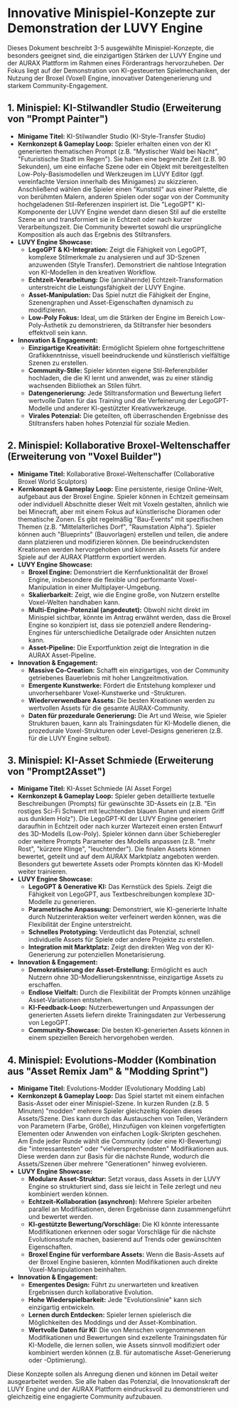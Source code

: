 # Innovative Minispiel-Konzepte zur Demonstration der LUVY Engine

Dieses Dokument beschreibt 3-5 ausgewählte Minispiel-Konzepte, die besonders geeignet sind, die einzigartigen Stärken der LUVY Engine und der AURAX Plattform im Rahmen eines Förderantrags hervorzuheben. Der Fokus liegt auf der Demonstration von KI-gesteuerten Spielmechaniken, der Nutzung der Broxel (Voxel) Engine, innovativer Datengenerierung und starkem Community-Engagement.

## 1. Minispiel: KI-Stilwandler Studio (Erweiterung von "Prompt Painter")

*   **Minigame Titel:** KI-Stilwandler Studio (KI-Style-Transfer Studio)
*   **Kernkonzept & Gameplay Loop:**
    Spieler erhalten einen von der KI generierten thematischen Prompt (z.B. "Mystischer Wald bei Nacht", "Futuristische Stadt im Regen"). Sie haben eine begrenzte Zeit (z.B. 90 Sekunden), um eine einfache Szene oder ein Objekt mit bereitgestellten Low-Poly-Basismodellen und Werkzeugen im LUVY Editor (ggf. vereinfachte Version innerhalb des Minigames) zu skizzieren. Anschließend wählen die Spieler einen "Kunststil" aus einer Palette, die von berühmten Malern, anderen Spielen oder sogar von der Community hochgeladenen Stil-Referenzen inspiriert ist. Die "LegoGPT" KI-Komponente der LUVY Engine wendet dann diesen Stil auf die erstellte Szene an und transformiert sie in Echtzeit oder nach kurzer Verarbeitungszeit. Die Community bewertet sowohl die ursprüngliche Komposition als auch das Ergebnis des Stiltransfers.
*   **LUVY Engine Showcase:**
    *   **LegoGPT & KI-Integration:** Zeigt die Fähigkeit von LegoGPT, komplexe Stilmerkmale zu analysieren und auf 3D-Szenen anzuwenden (Style Transfer). Demonstriert die nahtlose Integration von KI-Modellen in den kreativen Workflow.
    *   **Echtzeit-Verarbeitung:** Die (annähernde) Echtzeit-Transformation unterstreicht die Leistungsfähigkeit der LUVY Engine.
    *   **Asset-Manipulation:** Das Spiel nutzt die Fähigkeit der Engine, Szenengraphen und Asset-Eigenschaften dynamisch zu modifizieren.
    *   **Low-Poly Fokus:** Ideal, um die Stärken der Engine im Bereich Low-Poly-Ästhetik zu demonstrieren, da Stiltransfer hier besonders effektvoll sein kann.
*   **Innovation & Engagement:**
    *   **Einzigartige Kreativität:** Ermöglicht Spielern ohne fortgeschrittene Grafikkenntnisse, visuell beeindruckende und künstlerisch vielfältige Szenen zu erstellen.
    *   **Community-Stile:** Spieler könnten eigene Stil-Referenzbilder hochladen, die die KI lernt und anwendet, was zu einer ständig wachsenden Bibliothek an Stilen führt.
    *   **Datengenerierung:** Jede Stiltransformation und Bewertung liefert wertvolle Daten für das Training und die Verfeinerung der LegoGPT-Modelle und anderer KI-gestützter Kreativwerkzeuge.
    *   **Virales Potenzial:** Die geteilten, oft überraschenden Ergebnisse des Stiltransfers haben hohes Potenzial für soziale Medien.

## 2. Minispiel: Kollaborative Broxel-Weltenschaffer (Erweiterung von "Voxel Builder")

*   **Minigame Titel:** Kollaborative Broxel-Weltenschaffer (Collaborative Broxel World Sculptors)
*   **Kernkonzept & Gameplay Loop:**
    Eine persistente, riesige Online-Welt, aufgebaut aus der Broxel Engine. Spieler können in Echtzeit gemeinsam oder individuell Abschnitte dieser Welt mit Voxeln gestalten, ähnlich wie bei Minecraft, aber mit einem Fokus auf künstlerische Dioramen oder thematische Zonen. Es gibt regelmäßig "Bau-Events" mit spezifischen Themen (z.B. "Mittelalterliches Dorf", "Raumstation Alpha"). Spieler können auch "Blueprints" (Bauvorlagen) erstellen und teilen, die andere dann platzieren und modifizieren können. Die beeindruckendsten Kreationen werden hervorgehoben und können als Assets für andere Spiele auf der AURAX Plattform exportiert werden.
*   **LUVY Engine Showcase:**
    *   **Broxel Engine:** Demonstriert die Kernfunktionalität der Broxel Engine, insbesondere die flexible und performante Voxel-Manipulation in einer Multiplayer-Umgebung.
    *   **Skalierbarkeit:** Zeigt, wie die Engine große, von Nutzern erstellte Voxel-Welten handhaben kann.
    *   **Multi-Engine-Potenzial (angedeutet):** Obwohl nicht direkt im Minispiel sichtbar, könnte im Antrag erwähnt werden, dass die Broxel Engine so konzipiert ist, dass sie potenziell andere Rendering-Engines für unterschiedliche Detailgrade oder Ansichten nutzen kann.
    *   **Asset-Pipeline:** Die Exportfunktion zeigt die Integration in die AURAX Asset-Pipeline.
*   **Innovation & Engagement:**
    *   **Massive Co-Creation:** Schafft ein einzigartiges, von der Community getriebenes Bauerlebnis mit hoher Langzeitmotivation.
    *   **Emergente Kunstwerke:** Fördert die Entstehung komplexer und unvorhersehbarer Voxel-Kunstwerke und -Strukturen.
    *   **Wiederverwendbare Assets:** Die besten Kreationen werden zu wertvollen Assets für die gesamte AURAX-Community.
    *   **Daten für prozedurale Generierung:** Die Art und Weise, wie Spieler Strukturen bauen, kann als Trainingsdaten für KI-Modelle dienen, die prozedurale Voxel-Strukturen oder Level-Designs generieren (z.B. für die LUVY Engine selbst).

## 3. Minispiel: KI-Asset Schmiede (Erweiterung von "Prompt2Asset")

*   **Minigame Titel:** KI-Asset Schmiede (AI Asset Forge)
*   **Kernkonzept & Gameplay Loop:**
    Spieler geben detaillierte textuelle Beschreibungen (Prompts) für gewünschte 3D-Assets ein (z.B. "Ein rostiges Sci-Fi Schwert mit leuchtenden blauen Runen und einem Griff aus dunklem Holz"). Die LegoGPT-KI der LUVY Engine generiert daraufhin in Echtzeit oder nach kurzer Wartezeit einen ersten Entwurf des 3D-Modells (Low-Poly). Spieler können dann über Schieberegler oder weitere Prompts Parameter des Modells anpassen (z.B. "mehr Rost", "kürzere Klinge", "leuchtender"). Die finalen Assets können bewertet, geteilt und auf dem AURAX Marktplatz angeboten werden. Besonders gut bewertete Assets oder Prompts könnten das KI-Modell weiter trainieren.
*   **LUVY Engine Showcase:**
    *   **LegoGPT & Generative KI:** Das Kernstück des Spiels. Zeigt die Fähigkeit von LegoGPT, aus Textbeschreibungen komplexe 3D-Modelle zu generieren.
    *   **Parametrische Anpassung:** Demonstriert, wie KI-generierte Inhalte durch Nutzerinteraktion weiter verfeinert werden können, was die Flexibilität der Engine unterstreicht.
    *   **Schnelles Prototyping:** Verdeutlicht das Potenzial, schnell individuelle Assets für Spiele oder andere Projekte zu erstellen.
    *   **Integration mit Marktplatz:** Zeigt den direkten Weg von der KI-Generierung zur potenziellen Monetarisierung.
*   **Innovation & Engagement:**
    *   **Demokratisierung der Asset-Erstellung:** Ermöglicht es auch Nutzern ohne 3D-Modellierungskenntnisse, einzigartige Assets zu erschaffen.
    *   **Endlose Vielfalt:** Durch die Flexibilität der Prompts können unzählige Asset-Variationen entstehen.
    *   **KI-Feedback-Loop:** Nutzerbewertungen und Anpassungen der generierten Assets liefern direkte Trainingsdaten zur Verbesserung von LegoGPT.
    *   **Community-Showcase:** Die besten KI-generierten Assets können in einem speziellen Bereich hervorgehoben werden.

## 4. Minispiel: Evolutions-Modder (Kombination aus "Asset Remix Jam" & "Modding Sprint")

*   **Minigame Titel:** Evolutions-Modder (Evolutionary Modding Lab)
*   **Kernkonzept & Gameplay Loop:**
    Das Spiel startet mit einem einfachen Basis-Asset oder einer Minispiel-Szene. In kurzen Runden (z.B. 5 Minuten) "modden" mehrere Spieler gleichzeitig Kopien dieses Assets/Szene. Dies kann durch das Austauschen von Teilen, Verändern von Parametern (Farbe, Größe), Hinzufügen von kleinen vorgefertigten Elementen oder Anwenden von einfachen Logik-Skripten geschehen. Am Ende jeder Runde wählt die Community (oder eine KI-Bewertung) die "interessantesten" oder "vielversprechendsten" Modifikationen aus. Diese werden dann zur Basis für die nächste Runde, wodurch die Assets/Szenen über mehrere "Generationen" hinweg evolvieren.
*   **LUVY Engine Showcase:**
    *   **Modulare Asset-Struktur:** Setzt voraus, dass Assets in der LUVY Engine so strukturiert sind, dass sie leicht in Teile zerlegt und neu kombiniert werden können.
    *   **Echtzeit-Kollaboration (asynchron):** Mehrere Spieler arbeiten parallel an Modifikationen, deren Ergebnisse dann zusammengeführt und bewertet werden.
    *   **KI-gestützte Bewertung/Vorschläge:** Die KI könnte interessante Modifikationen erkennen oder sogar Vorschläge für die nächste Evolutionsstufe machen, basierend auf Trends oder gewünschten Eigenschaften.
    *   **Broxel Engine für verformbare Assets:** Wenn die Basis-Assets auf der Broxel Engine basieren, könnten Modifikationen auch direkte Voxel-Manipulationen beinhalten.
*   **Innovation & Engagement:**
    *   **Emergentes Design:** Führt zu unerwarteten und kreativen Ergebnissen durch kollaborative Evolution.
    *   **Hohe Wiederspielbarkeit:** Jede "Evolutionslinie" kann sich einzigartig entwickeln.
    *   **Lernen durch Entdecken:** Spieler lernen spielerisch die Möglichkeiten des Moddings und der Asset-Kombination.
    *   **Wertvolle Daten für KI:** Die von Menschen vorgenommenen Modifikationen und Bewertungen sind exzellente Trainingsdaten für KI-Modelle, die lernen sollen, wie Assets sinnvoll modifiziert oder kombiniert werden können (z.B. für automatische Asset-Generierung oder -Optimierung).

Diese Konzepte sollen als Anregung dienen und können im Detail weiter ausgearbeitet werden. Sie alle haben das Potenzial, die Innovationskraft der LUVY Engine und der AURAX Plattform eindrucksvoll zu demonstrieren und gleichzeitig eine engagierte Community aufzubauen.
